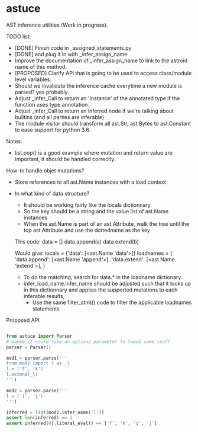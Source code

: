 # astuce

AST inference utilities (Work in progress).

TODO list:
- [DONE] Finish code in _assigned_statements.py 
- [DONE] and plug it in with _infer_assign_name. 
- Improve the documentation of _infer_assign_name to link to the astroid name of this method.
- [PROPOSED] Clarify API that is going to be used to access class/module level variables.
- Should we invalidate the inference cache everytime a new module is parsed? yes probably.
- Adjust _infer_Call to return an 'Instance' of the annotated type if the function uses type annotation.
- Adjust _infer_Call to return an inferred node if we're talking about builtins (and all parties are inferable)
- The module visitor should transform all ast.Str, ast.Bytes to ast.Constant to ease support for python 3.6.


Notes:
- list.pop() is a good example where mutation and return value are important, it should be handled correctly.

How-to handle objet mutations?
- Store references to all ast.Name instances with a load context
- In what kind of data structure?
    - It should be working fairly like the locals dictionnary
    - So the key should be a string and the value list of ast.Name instances
    - When the ast.Name is part of an ast.Attribute, walk the tree until the top ast.Attribute and use the dottedname as the key
    
    This code:
        data = []
        data.append(a)
        data.extend(b)

    Would give:
        locals = {'data': [<ast.Name 'data'>]}
        loadnames = {
            'data.append': [<ast.Name 'append'>],
            'data.extend': [<ast.Name 'extend'>],
        }


    - To do the matching, search for data.* in the loadname dictionary.
    - infer_load_name.infer_name should be adjusted such that it looks up in this dictionnary and 
        applies the supported mutations to each inferable results, 
        - Use the same filter_stmt() code to filter the applicable loadnames statements

Proposed API

```python

from astuce import Parser
# maybe it could take an options parameter to tweak some stuff.
parser = Parser() 

mod1 = parser.parse('''
from mod2 import l as _l
l = ['f', 'k']
l.extend(_l)
''')

mod2 = parser.parse('''
l = ('i', 'j')
''')

inferred = list(mod2.infer_name('l'))
assert len(inferred) == 1
assert inferred[0].literal_eval() == ['f', 'k', 'i', 'j']

```


